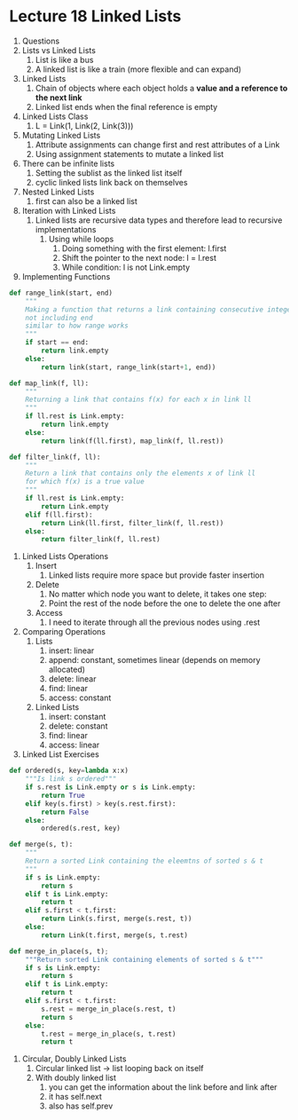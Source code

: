 # Lecture 18 Linked Lists

1. Questions
2. Lists vs Linked Lists
    1. List is like a bus
    2. A linked list is like a train (more flexible and can expand)
3. Linked Lists
    1. Chain of objects where each object holds a **value and a reference to the next link**
    2. Linked list ends when the final reference is empty
4. Linked Lists Class
    1. L = Link(1, Link(2, Link(3)))
5. Mutating Linked Lists
    1. Attribute assignments can change first and rest attributes of a Link
    2. Using assignment statements to mutate a linked list
6. There can be infinite lists
    1. Setting the sublist as the linked list itself
    2. cyclic linked lists link back on themselves
7. Nested Linked Lists
    1. first can also be a linked list
8. Iteration with Linked Lists
    1. Linked lists are recursive data types and therefore lead to recursive implementations
        1. Using while loops
            1. Doing something with the first element: l.first
            2. Shift the pointer to the next node: l = l.rest
            3. While condition: l is not Link.empty
9. Implementing Functions

```python
def range_link(start, end)
	"""
	Making a function that returns a link containing consecutive integers from start to end
	not including end
	similar to how range works
	"""
	if start == end:
		return link.empty
	else:
		return link(start, range_link(start+1, end))

def map_link(f, ll):
	"""
	Returning a link that contains f(x) for each x in link ll
	"""
	if ll.rest is Link.empty:
		return link.empty
	else:
		return link(f(ll.first), map_link(f, ll.rest))

def filter_link(f, ll):
	"""
	Return a link that contains only the elements x of link ll
	for which f(x) is a true value
	"""
	if ll.rest is Link.empty:
		return Link.empty
	elif f(ll.first):
		return Link(ll.first, filter_link(f, ll.rest))
	else:
		return filter_link(f, ll.rest)
```

1. Linked Lists Operations
    1. Insert
        1. Linked lists require more space but provide faster insertion
    2. Delete
        1. No matter which node you want to delete, it takes one step:
        2. Point the rest of the node before the one to delete the one after
    3. Access
        1. I need to iterate through all the previous nodes using .rest
2. Comparing Operations
    1. Lists
        1. insert: linear
        2. append: constant, sometimes linear (depends on memory allocated)
        3. delete: linear
        4. find: linear
        5. access: constant
    2. Linked Lists
        1. insert: constant
        2. delete: constant
        3. find: linear
        4. access: linear
3. Linked List Exercises

```python
def ordered(s, key=lambda x:x)
	"""Is link s ordered"""
	if s.rest is Link.empty or s is Link.empty:
		return True
	elif key(s.first) > key(s.rest.first):
		return False
	else:
		ordered(s.rest, key)

def merge(s, t):
	""" 
	Return a sorted Link containing the eleemtns of sorted s & t
	"""
	if s is Link.empty:
		return s
	elif t is Link.empty:
		return t
	elif s.first < t.first:
		return Link(s.first, merge(s.rest, t))
	else:
		return Link(t.first, merge(s, t.rest)

def merge_in_place(s, t);
	"""Return sorted Link containing elements of sorted s & t"""
	if s is Link.empty:
		return s
	elif t is Link.empty:
		return t
	elif s.first < t.first:
		s.rest = merge_in_place(s.rest, t)
		return s
	else:
		t.rest = merge_in_place(s, t.rest)
		return t
```

1. Circular, Doubly Linked Lists
    1. Circular linked list → list looping back on itself
    2. With doubly linked list
        1. you can get the information about the link before and link after
        2. it has self.next
        3. also has self.prev
